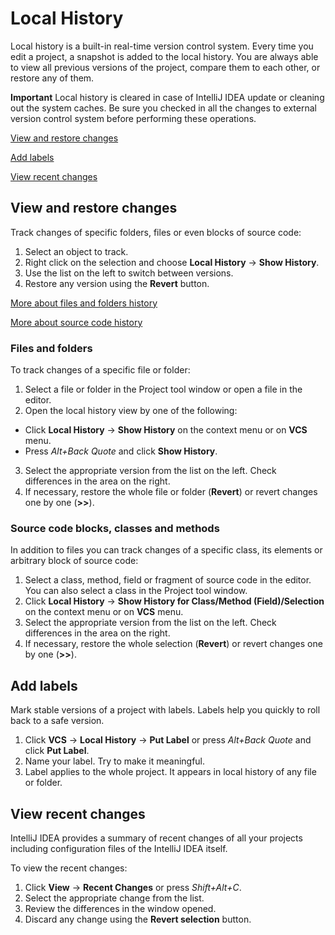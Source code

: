 # Local History

Local history is a built-in real-time version control system. Every time you edit a project, a snapshot is added to the local history. You are always able to view all previous versions of the project, compare them to each other, or restore any of them.

**Important** Local history is cleared in case of IntelliJ IDEA update or cleaning out the system caches. Be sure you checked in all the changes to external version control system before performing these operations.

[View and restore changes](view-and-restore-changes)

[Add labels](add-labels)

[View recent changes](view-recent-changes)

## View and restore changes

Track changes of specific folders, files or even blocks of source code:

1. Select an object to track.
2. Right click on the selection and choose **Local History** → **Show History**.
3. Use the list on the left to switch between versions.
4. Restore any version using the **Revert** button.

[More about files and folders history](#files-and-folders)

[More about source code history](#source-code-blocks-classesand-methods)

### Files and folders

To track changes of a specific file or folder:

1. Select a file or folder in the Project tool window or open a file in the editor.
2. Open the local history view by one of the following:
  * Click **Local History** → **Show History** on the context menu or on **VCS** menu.
  * Press *Alt+Back Quote* and click **Show History**.
3. Select the appropriate version from the list on the left. Check differences in the area on the right.
4. If necessary, restore the whole file or folder (**Revert**) or revert changes one by one (**>>**).

### Source code blocks, classes and methods

In addition to files you can track changes of a specific class, its elements or arbitrary block of source code:

1. Select a class, method, field or fragment of source code in the editor. You can also select a class in the Project tool window. 
2. Click **Local History** → **Show History for Class/Method (Field)/Selection** on the context menu or on **VCS** menu.
3. Select the appropriate version from the list on the left. Check differences in the area on the right.
4. If necessary, restore the whole selection (**Revert**) or revert changes one by one (**>>**).

## Add labels

Mark stable versions of a project with labels. Labels help you quickly to roll back to a safe version.

1. Click  **VCS** → **Local History** → **Put Label** or press *Alt+Back Quote* and click **Put Label**.
2. Name your label. Try to make it meaningful.
3. Label applies to the whole project. It appears in local history of any file or folder.

## View recent changes

IntelliJ IDEA provides a summary of recent changes of all your projects including configuration files of the IntelliJ IDEA itself.

To view the recent changes:

1. Click  **View** → **Recent Changes** or press *Shift+Alt+C*.
2. Select the appropriate change from the list.
3. Review the differences in the window opened.
4. Discard any change using the **Revert selection** button.
